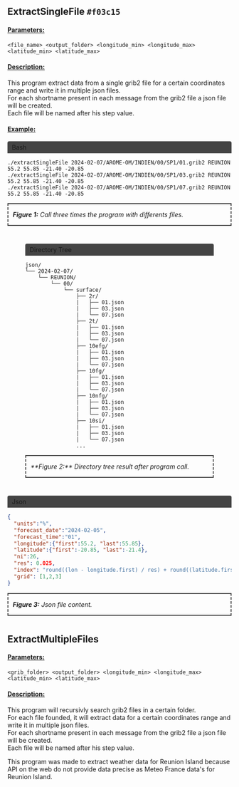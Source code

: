 ## ExtractSingleFile `#f03c15`
<h4 style="text-decoration: underline;">Parameters:</h4>

```<file_name> <output_folder> <longitude_min> <longitude_max> <latitude_min> <latitude_max>```

<h4 style="text-decoration: underline;">Description:</h4>

<p>This program extract data from a single grib2 file for a certain coordinates range and write it in multiple json files.</br>
For each shortname present in each message from the grib2 file a json file will be created.</br>
Each file will be named after his step value.</br></p>

<h4 style="text-decoration: underline;">Example:</h4>

<div style="border-radius: 4px 4px 0px 0px; background-color: #444; padding: 5px 10px;">Bash</div>

```shell 
./extractSingleFile 2024-02-07/AROME-OM/INDIEN/00/SP1/01.grib2 REUNION 55.2 55.85 -21.40 -20.85 
./extractSingleFile 2024-02-07/AROME-OM/INDIEN/00/SP1/03.grib2 REUNION 55.2 55.85 -21.40 -20.85
./extractSingleFile 2024-02-07/AROME-OM/INDIEN/00/SP1/07.grib2 REUNION 55.2 55.85 -21.40 -20.85
```

<div style="font-style: italic; border-style: solid dashed; padding: 15px 10px; border-width: 2px; margin: 0px 0px 40px 0px; border-color: #444; font-size: 1em;">
  <b>Figure 1:</b> Call three times the program with differents files.
</div>

<figure>
  <div style="border-radius: 4px 4px 0px 0px; background-color: #444; padding: 5px 10px;">Directory Tree</div>

  ```
  json/
  └── 2024-02-07/
      └── REUNION/
          └── 00/
              └── surface/
                  ├── 2r/
                  |   ├── 01.json
                  |   ├── 03.json
                  |   └── 07.json
                  ├── 2t/
                  |   ├── 01.json
                  |   ├── 03.json
                  |   └── 07.json
                  ├── 10efg/
                  |   ├── 01.json
                  |   ├── 03.json
                  |   └── 07.json
                  ├── 10fg/
                  |   ├── 01.json
                  |   ├── 03.json
                  |   └── 07.json
                  ├── 10nfg/
                  |   ├── 01.json
                  |   ├── 03.json
                  |   └── 07.json
                  ├── 10si/
                  |   ├── 01.json
                  |   ├── 03.json
                  |   └── 07.json
                  ...        
  ```
  <figcaption style="font-style: italic; border-style: solid dashed; padding: 15px 10px; border-width: 2px; margin: 0px 0px 40px 0px; border-color: #444; font-size: 1em;">
    **Figure 2:** Directory tree result after program call.
  </figcaption>
</figure>

<div style="border-radius: 4px 4px 0px 0px; background-color: #444; padding: 5px 10px;">Json</div>

```json
{  
  "units":"%",  
  "forecast_date":"2024-02-05",  
  "forecast_time":"01",  
  "longitude":{"first":55.2, "last":55.85},  
  "latitude":{"first":-20.85, "last":-21.4},  
  "ni":26,  
  "res": 0.025,  
  "index": "round((lon - longitude.first) / res) + round((latitude.first - lat)  / res) * ni",  
  "grid": [1,2,3]
}
```

<div style="font-style: italic; border-style: solid dashed; padding: 15px 10px; border-width: 2px; margin: 0px 0px 40px 0px; border-color: #444; font-size: 1em;">
  <b>Figure 3:</b> Json file content.
</div>

<h2>ExtractMultipleFiles</h2>
<h4 style="text-decoration: underline;">Parameters:</h4>

```<grib_folder> <output_folder> <longitude_min> <longitude_max> <latitude_min> <latitude_max>```

<h4 style="text-decoration: underline;">Description:</h4>

<p>This program will recursivly search grib2 files in a certain folder.</br>
For each file founded, it will extract data for a certain coordinates range and write it in multiple json files.</br>
For each shortname present in each message from the grib2 file a json file will be created.</br>
Each file will be named after his step value.</br></p>

This program was made to extract weather data for Reunion Island because API on the web do not provide data precise as Meteo France data's for Reunion Island.</br>